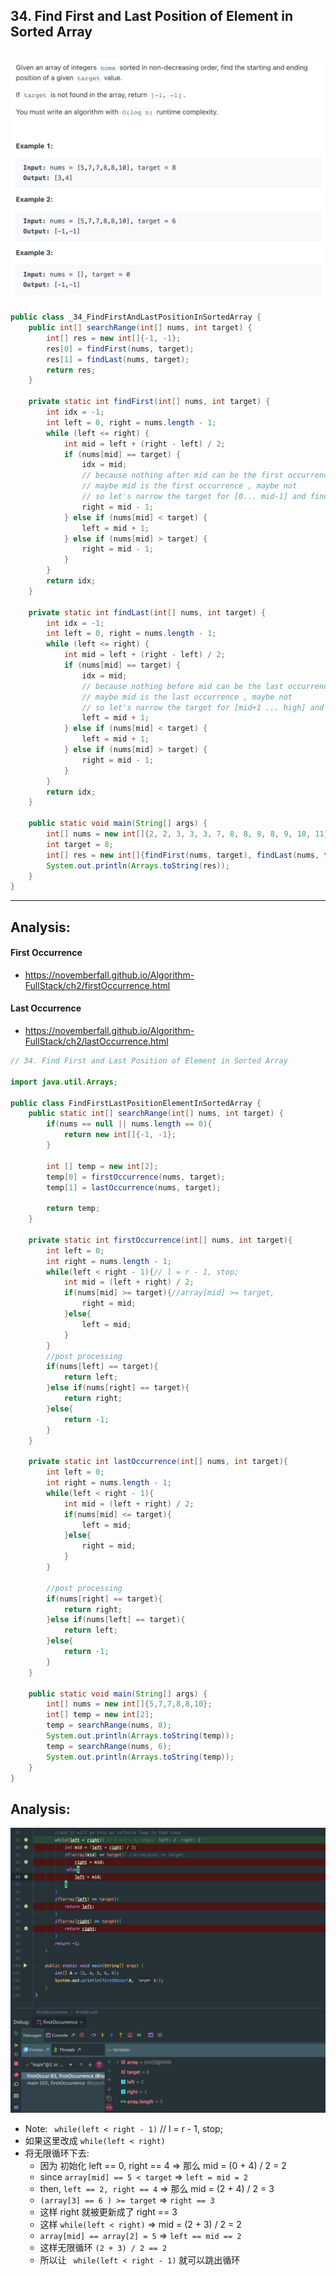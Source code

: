 ## 34. Find First and Last Position of Element in Sorted Array
![](img/2022-08-12-13-58-25.png)
---
```java
public class _34_FindFirstAndLastPositionInSortedArray {
    public int[] searchRange(int[] nums, int target) {
        int[] res = new int[]{-1, -1};
        res[0] = findFirst(nums, target);
        res[1] = findLast(nums, target);
        return res;
    }

    private static int findFirst(int[] nums, int target) {
        int idx = -1;
        int left = 0, right = nums.length - 1;
        while (left <= right) {
            int mid = left + (right - left) / 2;
            if (nums[mid] == target) {
                idx = mid;
                // because nothing after mid can be the first occurrence of target.
                // maybe mid is the first occurrence , maybe not
                // so let's narrow the target for [0... mid-1] and find out
                right = mid - 1;
            } else if (nums[mid] < target) {
                left = mid + 1;
            } else if (nums[mid] > target) {
                right = mid - 1;
            }
        }
        return idx;
    }

    private static int findLast(int[] nums, int target) {
        int idx = -1;
        int left = 0, right = nums.length - 1;
        while (left <= right) {
            int mid = left + (right - left) / 2;
            if (nums[mid] == target) {
                idx = mid;
                // because nothing before mid can be the last occurrence of target.
                // maybe mid is the last occurrence , maybe not
                // so let's narrow the target for [mid+1 ... high] and find out
                left = mid + 1;
            } else if (nums[mid] < target) {
                left = mid + 1;
            } else if (nums[mid] > target) {
                right = mid - 1;
            }
        }
        return idx;
    }

    public static void main(String[] args) {
        int[] nums = new int[]{2, 2, 3, 3, 3, 7, 8, 8, 8, 8, 9, 10, 11};
        int target = 8;
        int[] res = new int[]{findFirst(nums, target), findLast(nums, target)};
        System.out.println(Arrays.toString(res));
    }
}
```

---

## Analysis:

#### First Occurrence

- https://novemberfall.github.io/Algorithm-FullStack/ch2/firstOccurrence.html


#### Last Occurrence

- https://novemberfall.github.io/Algorithm-FullStack/ch2/lastOccurrence.html


```java
// 34. Find First and Last Position of Element in Sorted Array

import java.util.Arrays;

public class FindFirstLastPositionElementInSortedArray {
    public static int[] searchRange(int[] nums, int target) {
        if(nums == null || nums.length == 0){
            return new int[]{-1, -1};
        }

        int [] temp = new int[2];
        temp[0] = firstOccurrence(nums, target);
        temp[1] = lastOccurrence(nums, target);

        return temp;
    }

    private static int firstOccurrence(int[] nums, int target){
        int left = 0;
        int right = nums.length - 1;
        while(left < right - 1){// l = r - 1, stop;
            int mid = (left + right) / 2;
            if(nums[mid] >= target){//array[mid] >= target,
                right = mid;
            }else{
                left = mid;
            }
        }
        //post processing
        if(nums[left] == target){
            return left;
        }else if(nums[right] == target){
            return right;
        }else{
            return -1;
        }
    }

    private static int lastOccurrence(int[] nums, int target){
        int left = 0;
        int right = nums.length - 1;
        while(left < right - 1){
            int mid = (left + right) / 2;
            if(nums[mid] <= target){
                left = mid;
            }else{
                right = mid;
            }
        }

        //post processing
        if(nums[right] == target){
            return right;
        }else if(nums[left] == target){
            return left;
        }else{
            return -1;
        }
    }

    public static void main(String[] args) {
        int[] nums = new int[]{5,7,7,8,8,10};
        int[] temp = new int[2];
        temp = searchRange(nums, 8);
        System.out.println(Arrays.toString(temp));
        temp = searchRange(nums, 6);
        System.out.println(Arrays.toString(temp));
    }
}

```


## Analysis:

![](img/2020-06-02-22-33-33.png)

- Note: ` while(left < right - 1)`  // l = r - 1, stop;
- 如果这里改成 `while(left < right)`
- 将无限循环下去:
  - 因为 初始化 left == 0, right == 4   => 那么 mid = (0 + 4) / 2 = 2
  - since `array[mid] == 5 < target` => `left = mid = 2`
  - then, `left == 2, right == 4`   => 那么 mid = (2 + 4) / 2 = 3
  - `(array[3] == 6 ) >= target` => `right == 3`
  - 这样 right 就被更新成了 right == 3
  - 这样 `while(left < right)` => mid = (2 + 3) / 2 = 2
  - `array[mid] == array[2] = 5` => `left == mid == 2`
  - 这样无限循环 `(2 + 3) / 2 == 2` 
  - 所以让 ` while(left < right - 1)` 就可以跳出循环


